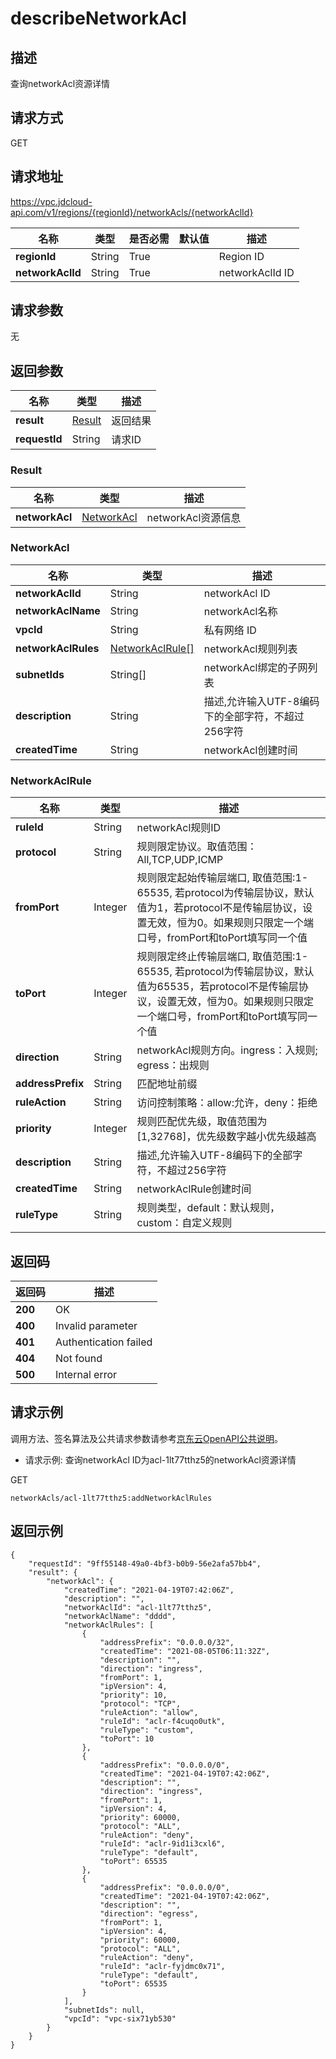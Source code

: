 # describeNetworkAcl


## 描述
查询networkAcl资源详情

## 请求方式
GET

## 请求地址
https://vpc.jdcloud-api.com/v1/regions/{regionId}/networkAcls/{networkAclId}

|名称|类型|是否必需|默认值|描述|
|---|---|---|---|---|
|**regionId**|String|True| |Region ID|
|**networkAclId**|String|True| |networkAclId ID|

## 请求参数
无


## 返回参数
|名称|类型|描述|
|---|---|---|
|**result**|[Result](#user-content-result)|返回结果|
|**requestId**|String|请求ID|

### <div id="user-content-Result">Result</div>
|名称|类型|描述|
|---|---|---|
|**networkAcl**|[NetworkAcl](#user-content-networkacl)|networkAcl资源信息|
### <div id="user-content-NetworkAcl">NetworkAcl</div>
|名称|类型|描述|
|---|---|---|
|**networkAclId**|String|networkAcl ID|
|**networkAclName**|String|networkAcl名称|
|**vpcId**|String|私有网络 ID|
|**networkAclRules**|[NetworkAclRule[]](#user-content-networkaclrule)|networkAcl规则列表|
|**subnetIds**|String[]|networkAcl绑定的子网列表|
|**description**|String|描述,允许输入UTF-8编码下的全部字符，不超过256字符|
|**createdTime**|String|networkAcl创建时间|
### <div id="user-content-NetworkAclRule">NetworkAclRule</div>
|名称|类型|描述|
|---|---|---|
|**ruleId**|String|networkAcl规则ID|
|**protocol**|String|规则限定协议。取值范围：All,TCP,UDP,ICMP|
|**fromPort**|Integer|规则限定起始传输层端口, 取值范围:1-65535, 若protocol为传输层协议，默认值为1，若protocol不是传输层协议，设置无效，恒为0。如果规则只限定一个端口号，fromPort和toPort填写同一个值|
|**toPort**|Integer|规则限定终止传输层端口, 取值范围:1-65535, 若protocol为传输层协议，默认值为65535，若protocol不是传输层协议，设置无效，恒为0。如果规则只限定一个端口号，fromPort和toPort填写同一个值|
|**direction**|String|networkAcl规则方向。ingress：入规则; egress：出规则|
|**addressPrefix**|String|匹配地址前缀|
|**ruleAction**|String|访问控制策略：allow:允许，deny：拒绝|
|**priority**|Integer|规则匹配优先级，取值范围为[1,32768]，优先级数字越小优先级越高|
|**description**|String|描述,允许输入UTF-8编码下的全部字符，不超过256字符|
|**createdTime**|String|networkAclRule创建时间|
|**ruleType**|String|规则类型，default：默认规则，custom：自定义规则|

## 返回码
|返回码|描述|
|---|---|
|**200**|OK|
|**400**|Invalid parameter|
|**401**|Authentication failed|
|**404**|Not found|
|**500**|Internal error|

## 请求示例

调用方法、签名算法及公共请求参数请参考[京东云OpenAPI公共说明](https://docs.jdcloud.com/common-declaration/api/introduction)。

- 请求示例: 查询networkAcl ID为acl-1lt77tthz5的networkAcl资源详情

GET
```
networkAcls/acl-1lt77tthz5:addNetworkAclRules

```

## 返回示例
```
{
    "requestId": "9ff55148-49a0-4bf3-b0b9-56e2afa57bb4", 
    "result": {
        "networkAcl": {
            "createdTime": "2021-04-19T07:42:06Z", 
            "description": "", 
            "networkAclId": "acl-1lt77tthz5", 
            "networkAclName": "dddd", 
            "networkAclRules": [
                {
                    "addressPrefix": "0.0.0.0/32", 
                    "createdTime": "2021-08-05T06:11:32Z", 
                    "description": "", 
                    "direction": "ingress", 
                    "fromPort": 1, 
                    "ipVersion": 4, 
                    "priority": 10, 
                    "protocol": "TCP", 
                    "ruleAction": "allow", 
                    "ruleId": "aclr-f4cuqo0utk", 
                    "ruleType": "custom", 
                    "toPort": 10
                }, 
                {
                    "addressPrefix": "0.0.0.0/0", 
                    "createdTime": "2021-04-19T07:42:06Z", 
                    "description": "", 
                    "direction": "ingress", 
                    "fromPort": 1, 
                    "ipVersion": 4, 
                    "priority": 60000, 
                    "protocol": "ALL", 
                    "ruleAction": "deny", 
                    "ruleId": "aclr-9id1i3cxl6", 
                    "ruleType": "default", 
                    "toPort": 65535
                }, 
                {
                    "addressPrefix": "0.0.0.0/0", 
                    "createdTime": "2021-04-19T07:42:06Z", 
                    "description": "", 
                    "direction": "egress", 
                    "fromPort": 1, 
                    "ipVersion": 4, 
                    "priority": 60000, 
                    "protocol": "ALL", 
                    "ruleAction": "deny", 
                    "ruleId": "aclr-fyjdmc0x71", 
                    "ruleType": "default", 
                    "toPort": 65535
                }
            ], 
            "subnetIds": null, 
            "vpcId": "vpc-six71yb530"
        }
    }
}
```
